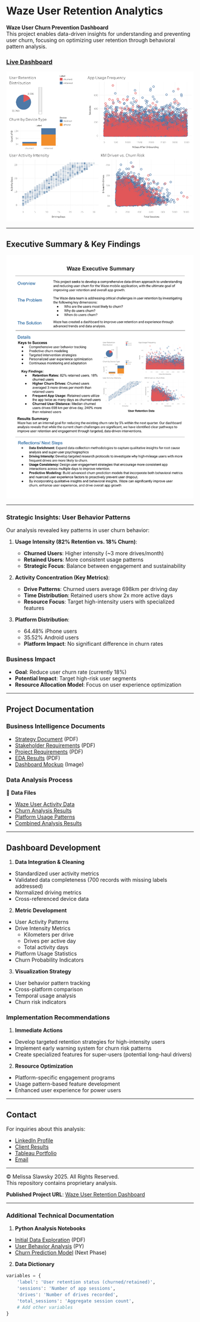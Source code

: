 # Waze User Retention Analytics

**Waze User Churn Prevention Dashboard**  
This project enables data-driven insights for understanding and preventing user churn, focusing on optimizing user retention through behavioral pattern analysis.

### [Live Dashboard](https://haproxy-traffic-splitter/views/WazeUserRetentionData/Dashboard1?:language=en-US&:sid=&:redirect=auth&:display_count=n&:origin=viz_share_link)

![Dashboard Overview](waze-retention-dashboard.png)

---

## Executive Summary & Key Findings
![Executive Summary](waze-executive-summary.png)

---

### Strategic Insights: User Behavior Patterns

Our analysis revealed key patterns in user churn behavior:

1. **Usage Intensity (82% Retention vs. 18% Churn)**:
   - **Churned Users**: Higher intensity (~3 more drives/month)
   - **Retained Users**: More consistent usage patterns
   - **Strategic Focus**: Balance between engagement and sustainability

2. **Activity Concentration (Key Metrics)**:
   - **Drive Patterns**: Churned users average 698km per driving day
   - **Time Distribution**: Retained users show 2x more active days
   - **Resource Focus**: Target high-intensity users with specialized features

3. **Platform Distribution**:
   - 64.48% iPhone users
   - 35.52% Android users
   - **Platform Impact**: No significant difference in churn rates

### Business Impact
- **Goal**: Reduce user churn rate (currently 18%)
- **Potential Impact**: Target high-risk user segments
- **Resource Allocation Model**: Focus on user experience optimization

---

## Project Documentation

### Business Intelligence Documents
- [Strategy Document](https://github.com/mslawsky/waze-user-analytics/raw/main/waze-strategy-doc.pdf) (PDF)
- [Stakeholder Requirements](link) (PDF)
- [Project Requirements](https://github.com/mslawsky/waze-user-analytics/raw/main/waze-project-requirements.pdf) (PDF)
- [EDA Results](https://github.com/mslawsky/waze-user-analytics/raw/main/waze-data-summary.pdf) (PDF)
- [Dashboard Mockup](https://github.com/mslawsky/waze-user-analytics/raw/main/waze-dashboard-mockup.png) (Image)

### Data Analysis Process

📂 **Data Files**
- [Waze User Activity Data](https://github.com/mslawsky/waze-user-analytics/raw/main/waze_dataset.csv)
- [Churn Analysis Results](https://github.com/mslawsky/waze-user-analytics/raw/main/waze-data-summary1.png)
- [Platform Usage Patterns](https://github.com/mslawsky/waze-user-analytics/raw/main/waze-data-summary2.png)
- [Combined Analysis Results](https://github.com/mslawsky/waze-user-analytics/raw/main/waze-data-summary2.png)

---

## Dashboard Development

1. **Data Integration & Cleaning**
  - Standardized user activity metrics
  - Validated data completeness (700 records with missing labels addressed)
  - Normalized driving metrics
  - Cross-referenced device data

2. **Metric Development**
  - User Activity Patterns
  - Drive Intensity Metrics
    * Kilometers per drive
    * Drives per active day
    * Total activity days
  - Platform Usage Statistics
  - Churn Probability Indicators

3. **Visualization Strategy**
  - User behavior pattern tracking
  - Cross-platform comparison
  - Temporal usage analysis
  - Churn risk indicators

### Implementation Recommendations

1. **Immediate Actions**
  - Develop targeted retention strategies for high-intensity users
  - Implement early warning system for churn risk patterns
  - Create specialized features for super-users (potential long-haul drivers)

2. **Resource Optimization**
  - Platform-specific engagement programs
  - Usage pattern-based feature development 
  - Enhanced user experience for power users

---

## Contact

For inquiries about this analysis:
- [LinkedIn Profile](https://www.linkedin.com/in/melissaslawsky/)
- [Client Results](https://melissaslawsky.com/portfolio/)
- [Tableau Portfolio](https://public.tableau.com/app/profile/melissa.slawsky1925/vizzes)
- [Email](mailto:melissa@melissaslawsky.com)

---

© Melissa Slawsky 2025. All Rights Reserved.  
This repository contains proprietary analysis.

**Published Project URL**: [Waze User Retention Dashboard]([dashboard-link](https://haproxy-traffic-splitter/views/WazeUserRetentionData/Dashboard1?:language=en-US&:sid=&:redirect=auth&:display_count=n&:origin=viz_share_link))

---

### Additional Technical Documentation

1. **Python Analysis Notebooks**
  - [Initial Data Exploration](https://github.com/mslawsky/waze-user-analytics/raw/main/waze-project-lab.pdf) (PDF)
  - [User Behavior Analysis](https://github.com/mslawsky/waze-user-analytics/raw/main/waze-project-lab.py) (PY)
  - [Churn Prediction Model](notebook-link) (Next Phase)

2. **Data Dictionary**
  ```python
  variables = {
      'label': 'User retention status (churned/retained)',
      'sessions': 'Number of app sessions',
      'drives': 'Number of drives recorded',
      'total_sessions': 'Aggregate session count',
      # Add other variables
  }

